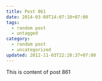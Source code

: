 ```yaml
---
title: Post 861
date: 2014-03-09T14:07:10+07:00
tags:
  - random post
  - untagged
category:
  - random post
  - uncategorized
updated: 2012-11-03T22:28:37+07:00
---
```

This is content of post 861